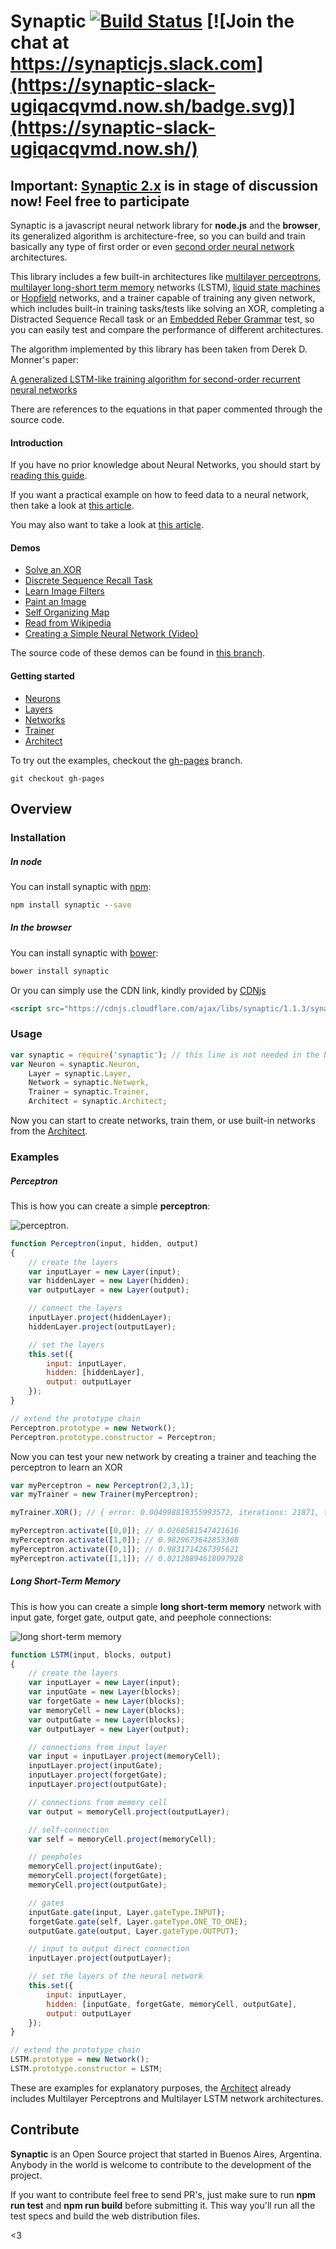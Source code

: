 Synaptic [![Build Status](https://travis-ci.org/cazala/synaptic.svg?branch=master)](https://travis-ci.org/cazala/synaptic) [![Join the chat at https://synapticjs.slack.com](https://synaptic-slack-ugiqacqvmd.now.sh/badge.svg)](https://synaptic-slack-ugiqacqvmd.now.sh/)
========

## Important: [Synaptic 2.x](https://github.com/cazala/synaptic/issues/140) is in stage of discussion now! Feel free to participate

Synaptic is a javascript neural network library for **node.js** and the **browser**, its generalized algorithm is architecture-free, so you can build and train basically any type of first order or even [second order neural network](http://en.wikipedia.org/wiki/Recurrent_neural_network#Second_Order_Recurrent_Neural_Network) architectures.

This library includes a few built-in architectures like [multilayer perceptrons](http://en.wikipedia.org/wiki/Multilayer_perceptron), [multilayer long-short term memory](http://en.wikipedia.org/wiki/Long_short_term_memory) networks (LSTM), [liquid state machines](http://en.wikipedia.org/wiki/Liquid_state_machine) or [Hopfield](http://en.wikipedia.org/wiki/Hopfield_network) networks, and a trainer capable of training any given network, which includes built-in training tasks/tests like solving an XOR, completing a Distracted Sequence Recall task or an [Embedded Reber Grammar](http://www.willamette.edu/~gorr/classes/cs449/reber.html) test, so you can easily test and compare the performance of different architectures.


The algorithm implemented by this library has been taken from Derek D. Monner's paper:

[A generalized LSTM-like training algorithm for second-order recurrent neural networks](http://www.overcomplete.net/papers/nn2012.pdf)


There are references to the equations in that paper commented through the source code.

#### Introduction

If you have no prior knowledge about Neural Networks, you should start by [reading this guide](https://github.com/cazala/synaptic/wiki/Neural-Networks-101).


If you want a practical example on how to feed data to a neural network, then take a look at [this article](https://github.com/cazala/synaptic/wiki/Normalization-101).

You may also want to take a look at [this article](http://blog.webkid.io/neural-networks-in-javascript/).

#### Demos

- [Solve an XOR](http://caza.la/synaptic/#/xor)
- [Discrete Sequence Recall Task](http://caza.la/synaptic/#/dsr)
- [Learn Image Filters](http://caza.la/synaptic/#/image-filters)
- [Paint an Image](http://caza.la/synaptic/#/paint-an-image)
- [Self Organizing Map](http://caza.la/synaptic/#/self-organizing-map)
- [Read from Wikipedia](http://caza.la/synaptic/#/wikipedia)
- [Creating a Simple Neural Network (Video)](https://scrimba.com/casts/cast-1980)

The source code of these demos can be found in [this branch](https://github.com/cazala/synaptic/tree/gh-pages/scripts).

#### Getting started

- [Neurons](https://github.com/cazala/synaptic/wiki/Neurons/)
- [Layers](https://github.com/cazala/synaptic/wiki/Layers/)
- [Networks](https://github.com/cazala/synaptic/wiki/Networks/)
- [Trainer](https://github.com/cazala/synaptic/wiki/Trainer/)
- [Architect](https://github.com/cazala/synaptic/wiki/Architect/)

To try out the examples, checkout the [gh-pages](https://github.com/cazala/synaptic/tree/gh-pages) branch.

`git checkout gh-pages`


## Overview

### Installation

##### In node

You can install synaptic with [npm](http://npmjs.org):

```cmd
npm install synaptic --save
```

##### In the browser

You can install synaptic with [bower](http://bower.io):

```cmd
bower install synaptic
```

Or you can simply use the CDN link, kindly provided by [CDNjs](https://cdnjs.com/)

```html
<script src="https://cdnjs.cloudflare.com/ajax/libs/synaptic/1.1.3/synaptic.js"></script>
```

### Usage

```javascript
var synaptic = require('synaptic'); // this line is not needed in the browser
var Neuron = synaptic.Neuron,
	Layer = synaptic.Layer,
	Network = synaptic.Network,
	Trainer = synaptic.Trainer,
	Architect = synaptic.Architect;
```

Now you can start to create networks, train them, or use built-in networks from the [Architect](http://github.com/cazala/synaptic#architect).

### Examples

##### Perceptron

This is how you can create a simple **perceptron**:

![perceptron](http://www.codeproject.com/KB/dotnet/predictor/network.jpg).

```javascript
function Perceptron(input, hidden, output)
{
	// create the layers
	var inputLayer = new Layer(input);
	var hiddenLayer = new Layer(hidden);
	var outputLayer = new Layer(output);

	// connect the layers
	inputLayer.project(hiddenLayer);
	hiddenLayer.project(outputLayer);

	// set the layers
	this.set({
		input: inputLayer,
		hidden: [hiddenLayer],
		output: outputLayer
	});
}

// extend the prototype chain
Perceptron.prototype = new Network();
Perceptron.prototype.constructor = Perceptron;
```

Now you can test your new network by creating a trainer and teaching the perceptron to learn an XOR

```javascript
var myPerceptron = new Perceptron(2,3,1);
var myTrainer = new Trainer(myPerceptron);

myTrainer.XOR(); // { error: 0.004998819355993572, iterations: 21871, time: 356 }

myPerceptron.activate([0,0]); // 0.0268581547421616
myPerceptron.activate([1,0]); // 0.9829673642853368
myPerceptron.activate([0,1]); // 0.9831714267395621
myPerceptron.activate([1,1]); // 0.02128894618097928
```

##### Long Short-Term Memory

This is how you can create a simple **long short-term memory** network with input gate, forget gate, output gate, and peephole connections:

![long short-term memory](http://people.idsia.ch/~juergen/lstmcell4.jpg)

```javascript
function LSTM(input, blocks, output)
{
	// create the layers
	var inputLayer = new Layer(input);
	var inputGate = new Layer(blocks);
	var forgetGate = new Layer(blocks);
	var memoryCell = new Layer(blocks);
	var outputGate = new Layer(blocks);
	var outputLayer = new Layer(output);

	// connections from input layer
	var input = inputLayer.project(memoryCell);
	inputLayer.project(inputGate);
	inputLayer.project(forgetGate);
	inputLayer.project(outputGate);

	// connections from memory cell
	var output = memoryCell.project(outputLayer);

	// self-connection
	var self = memoryCell.project(memoryCell);

	// peepholes
	memoryCell.project(inputGate);
	memoryCell.project(forgetGate);
	memoryCell.project(outputGate);

	// gates
	inputGate.gate(input, Layer.gateType.INPUT);
	forgetGate.gate(self, Layer.gateType.ONE_TO_ONE);
	outputGate.gate(output, Layer.gateType.OUTPUT);

	// input to output direct connection
	inputLayer.project(outputLayer);

	// set the layers of the neural network
	this.set({
		input: inputLayer,
		hidden: [inputGate, forgetGate, memoryCell, outputGate],
		output: outputLayer
	});
}

// extend the prototype chain
LSTM.prototype = new Network();
LSTM.prototype.constructor = LSTM;
```

These are examples for explanatory purposes, the [Architect](https://github.com/cazala/synaptic/wiki/Architect/) already includes Multilayer Perceptrons and
Multilayer LSTM network architectures.

## Contribute

**Synaptic** is an Open Source project that started in Buenos Aires, Argentina. Anybody in the world is welcome to contribute to the development of the project.

If you want to contribute feel free to send PR's, just make sure to run **npm run test** and **npm run build** before submitting it. This way you'll run all the test specs and build the web distribution files.

<3
